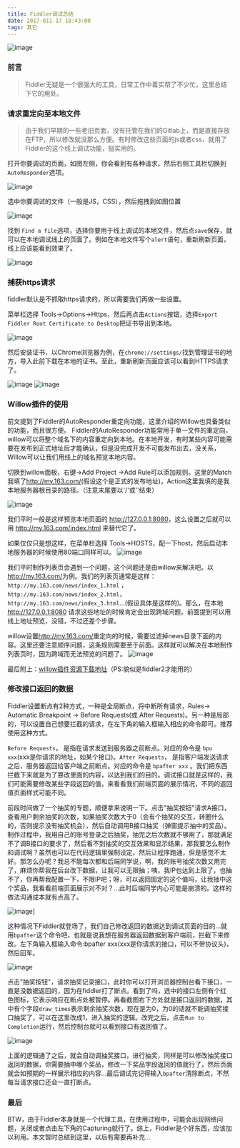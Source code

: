 ```yaml
---
title: Fiddler调试总结
date: 2017-011-17 18:43:00
tags: 其它
---
```

![image](/img/articleimg/lW9zR.jpg)

### 前言
> Fiddler无疑是一个很强大的工具，日常工作中着实帮了不少忙，这里总结下它的用处。

<!--more-->

### 请求重定向至本地文件
> 由于我们早期的一些老旧页面，没有托管在我们的Gitlab上，而是直接存放在FTP，所以修改就没那么方便。有时修改这些页面的js或者css，就用了Fiddler的这个线上调试功能，挺实用的。

打开你要调试的页面，如图左侧，你会看到有各种请求，然后右侧工具栏切换到`AutoResponder`选项。

![image](/img/articleimg/l0Mff.jpg)

选中你要调试的文件（一般是JS，CSS），然后拖拽到如图位置

![image](/img/articleimg/l0CY6.jpg)

找到 `Find a file`选项，选择你要用于线上调试的本地文件，然后点`save`保存，就可以在本地调试线上的页面了。例如在本地文件写个`alert`语句，重新刷新页面，线上应该能看到效果了。

![image](/img/articleimg/l0KtP.jpg)

### 捕获https请求
fiddler默认是不抓取https请求的，所以需要我们再做一些设置。

菜单栏选择 Tools->Options->Https，然后再点击`Actions`按钮，选择`Export Fiddler Root Certificate to Desktop`把证书导出到本地。

![image](/img/articleimg/lyAZ4.jpg)

然后安装证书，以Chrome浏览器为例，在`chrome://settings/`找到管理证书的地方，导入此前下载在本地的证书。至此，重新刷新页面应该可以看到HTTPS请求了。

![image](/img/articleimg/lyQsO.jpg)
![image](/img/articleimg/ly3ee.jpg)

### Willow插件的使用

前文提到了Fiddler的AutoResponder重定向功能，这里介绍的Willow也具备类似的功能，而且很方便。 Fiddler的AutoResponder功能常用于单一文件的重定向，willow可以将整个域名下的内容重定向到本地。在本地开发，有时某些内容可能需要在发布到正式地址后才能确认，但是没完成开发不可能发布出去，没关系，Willow可以让我们用线上的域名预览本地内容。

切换到willow面板，右键->Add Project ->Add Rule可以添加规则。这里的Match我填了<a href="http://my.163.com/" target="_blank">http://my.163.com/</a>(假设这个是正式的发布地址)，Action这里我填的是我本地服务器根目录的路径。（注意末尾要以'/'或'\'结束）

![image](/img/articleimg/gCO3V.md.png)

我们平时一般是这样预览本地页面的 <a href="javascript:;">http://127.0.0.1:8080</a>，这么设置之后就可以用 <a href="http://my.163.com/" target="_blank">http://my.163.com/index.html</a> 来替代它了。

如果仅仅只是想这样，在菜单栏选择 Tools->HOSTS，配一下host，然后启动本地服务器的时候使用80端口同样可以。
![image](/img/articleimg/gkHqU.png)

我们平时制作列表页会遇到一个问题，这个问题还是由willow来解决吧。以<a href="http://my.163.com/" target="_blank">http://my.163.com/</a>为例。我们的列表页通常是这样：`http://my.163.com/news/index_1.html` ，`http://my.163.com/news/index_2.html`，`http://my.163.com/news/index_3.html`...(假设具体是这样的)。那么，在本地 http://127.0.0.1:8080 请求这些地址的时候肯定会出现跨域问题。前面提到可以用线上地址预览，没错，不过还差个步骤。

willow设置<a href="http://my.163.com/" target="_blank">http://my.163.com/</a>重定向的时候，需要过滤掉news目录下面的内容。这里还要注意顺序问题，这条规则需要至于前面。这样就可以解决在本地制作列表页时，因为跨域而无法预览的问题了。
![image](/img/articleimg/gEmtJ.md.png)

最后附上：<a href="http://www.w3cmark.com/2016/fiddler-willow.html" target="_blank">willow插件资源下载地址</a>（PS:貌似是fiddler2才能用的）

### 修改接口返回的数据

Fiddler设置断点有2种方式，一种是全局断点，将中断所有请求，Rules-> Automatic Breakpoint  -> Before Requests(或 After Requests)。另一种是局部的，可以设置自己想要拦截的请求，在左下角的输入框输入相应的命令即可。推荐使用这种方式。

`Before Requests`， 是指在请求发送到服务器之前断点。对应的命令是 `bpu xxx`(xxx是你请求的地址，如某个接口)。`After Requests`， 是指客户端发送请求之后，服务器返回给客户端之前断点。对应的命令是 `bpafter xxx` 。我们把东西拦截下来就是为了篡改里面的内容，以达到我们的目的。调试接口就是这样的，我们可能需要修改某些字段返回的值，来看看我们前端页面的展示情况，不同的返回值页面样式可能不同。

前段时间做了一个抽奖的专题，顺便拿来说明一下。点击"抽奖按钮"请求A接口，查看用户剩余抽奖的次数，如果抽奖次数大于0（会有个抽奖的交互，转圈什么的，否则提示没有抽奖机会），然后自动调用B接口抽奖（弹窗提示抽中的奖品）。制作过程中，我用自己的账号登录之后抽奖，抽完之后次数就不够用了，那就满足不了调B接口的要求了，然后看不到抽奖的交互效果和显示结果，那我要怎么制作和调试啊？虽然也可以在代码逻辑里强制设定，然后让程序跑通，但是感觉不太好。那怎么办呢？我总不能每次都和后端同学说，啊，我的账号抽奖次数又用完了，麻烦你帮我在后台改下数据，让我可以无限抽；咦，我IP也达到上限了，也抽不了，你再帮我配置一下，不限IP吧；呀，可以返回固定的这个值吗，让我抽中这个奖品，我看看前端页面展示对不对？...此时后端同学内心可能是崩溃的。这样的做法沟通成本就有点高了。

![image](/img/articleimg/lfaND.jpg)]

这种情况下Fiddler就登场了，我们自己修改返回的数据达到调试页面的目的...就用`bpafter`这个命令吧，也就是说我想在服务器返回数据到客户端前，拦截下来修改。左下角输入框输入命令:bpafter xxx(xxx是你请求的接口，可以不带协议头)，然后回车。

![image](/img/articleimg/lfIvn.jpg)

点击"抽奖按钮"，请求抽奖记录接口，此时你可以打开浏览器控制台看下接口，一直是没数据返回的，因为在fiddler打了断点。看到了吗，选中的接口左侧有个红色图标，它表示响应在断点处被暂停。再看截图右下方处就是接口返回的数据，其中有个字段`draw_times`表示剩余抽奖次数，现在是为0，为0的话就不能调抽奖接口抽奖了，可以在这里改成1，进入抽奖的逻辑。改完之后，点击`Run to Completion`运行，然后控制台就可以看到接口有返回值了。

![image](/img/articleimg/loKSg.png)

上面的逻辑通了之后，就会自动调抽奖接口，进行抽奖，同样是可以修改抽奖接口返回的数据，你需要抽中哪个奖品，修改一下奖品字段返回的值就行了，然后页面就会如预期的一样展示相应的内容...最后调试完记得输入`bpafter`清除断点，不然每当请求接口还会一直打断点。

### 最后

BTW，由于Fiddler本身就是一个代理工具，在使用过程中，可能会出现网络问题，关闭或者点击左下角的Capturing就行了。综上，Fiddler是个好东西，应该加以利用。本文暂时总结到这里，以后有需要再补充...

